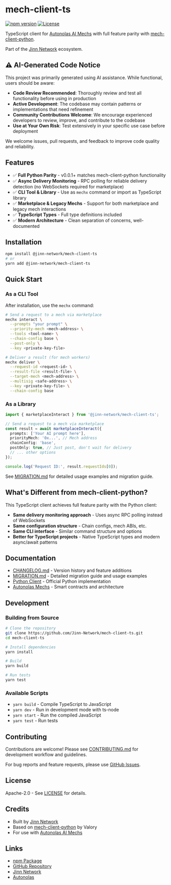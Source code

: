 # mech-client-ts

[![npm version](https://img.shields.io/npm/v/@jinn-network/mech-client-ts.svg)](https://www.npmjs.com/package/@jinn-network/mech-client-ts)
[![License](https://img.shields.io/badge/License-Apache%202.0-blue.svg)](LICENSE)

TypeScript client for [Autonolas AI Mechs](https://github.com/valory-xyz/mech) with full feature parity with [mech-client-python](https://github.com/valory-xyz/mech-client).

Part of the [Jinn Network](https://github.com/Jinn-Network) ecosystem.

## ⚠️ AI-Generated Code Notice

This project was primarily generated using AI assistance. While functional, users should be aware:

- **Code Review Recommended**: Thoroughly review and test all functionality before using in production
- **Active Development**: The codebase may contain patterns or implementations that need refinement
- **Community Contributions Welcome**: We encourage experienced developers to review, improve, and contribute to the codebase
- **Use at Your Own Risk**: Test extensively in your specific use case before deployment

We welcome issues, pull requests, and feedback to improve code quality and reliability.

## Features

- ✅ **Full Python Parity** - v0.0.1+ matches mech-client-python functionality
- ✅ **Async Delivery Monitoring** - RPC polling for reliable delivery detection (no WebSockets required for marketplace)
- ✅ **CLI Tool & Library** - Use as `mechx` command or import as TypeScript library
- ✅ **Marketplace & Legacy Mechs** - Support for both marketplace and legacy mech interactions
- ✅ **TypeScript Types** - Full type definitions included
- ✅ **Modern Architecture** - Clean separation of concerns, well-documented

## Installation

```bash
npm install @jinn-network/mech-client-ts
# or
yarn add @jinn-network/mech-client-ts
```

## Quick Start

### As a CLI Tool

After installation, use the `mechx` command:

```bash
# Send a request to a mech via marketplace
mechx interact \
  --prompts "your prompt" \
  --priority-mech <mech-address> \
  --tools <tool-name> \
  --chain-config base \
  --post-only \
  --key <private-key-file>

# Deliver a result (for mech workers)
mechx deliver \
  --request-id <request-id> \
  --result-file <result-file> \
  --target-mech <mech-address> \
  --multisig <safe-address> \
  --key <private-key-file> \
  --chain-config base
```

### As a Library

```typescript
import { marketplaceInteract } from '@jinn-network/mech-client-ts';

// Send a request to a mech via marketplace
const result = await marketplaceInteract({
  prompts: ['Your AI prompt here'],
  priorityMech: '0x...', // Mech address
  chainConfig: 'base',
  postOnly: true, // Just post, don't wait for delivery
  // ... other options
});

console.log('Request ID:', result.requestIds[0]);
```

See [MIGRATION.md](MIGRATION.md) for detailed usage examples and migration guide.

## What's Different from mech-client-python?

This TypeScript client achieves full feature parity with the Python client:

- **Same delivery monitoring approach** - Uses async RPC polling instead of WebSockets
- **Same configuration structure** - Chain configs, mech ABIs, etc.
- **Same CLI interface** - Similar command structure and options
- **Better for TypeScript projects** - Native TypeScript types and modern async/await patterns

## Documentation

- [CHANGELOG.md](CHANGELOG.md) - Version history and feature additions
- [MIGRATION.md](MIGRATION.md) - Detailed migration guide and usage examples
- [Python Client](https://github.com/valory-xyz/mech-client) - Official Python implementation
- [Autonolas Mechs](https://github.com/valory-xyz/mech) - Smart contracts and architecture

## Development

### Building from Source

```bash
# Clone the repository
git clone https://github.com/Jinn-Network/mech-client-ts.git
cd mech-client-ts

# Install dependencies
yarn install

# Build
yarn build

# Run tests
yarn test
```

### Available Scripts

- `yarn build` - Compile TypeScript to JavaScript
- `yarn dev` - Run in development mode with ts-node
- `yarn start` - Run the compiled JavaScript
- `yarn test` - Run tests

## Contributing

Contributions are welcome! Please see [CONTRIBUTING.md](CONTRIBUTING.md) for development workflow and guidelines.

For bug reports and feature requests, please use [GitHub Issues](https://github.com/Jinn-Network/mech-client-ts/issues).

## License

Apache-2.0 - See [LICENSE](LICENSE) for details.

## Credits

- Built by [Jinn Network](https://github.com/Jinn-Network)
- Based on [mech-client-python](https://github.com/valory-xyz/mech-client) by Valory
- For use with [Autonolas AI Mechs](https://github.com/valory-xyz/mech)

## Links

- [npm Package](https://www.npmjs.com/package/@jinn-network/mech-client-ts)
- [GitHub Repository](https://github.com/Jinn-Network/mech-client-ts)
- [Jinn Network](https://github.com/Jinn-Network)
- [Autonolas](https://github.com/valory-xyz)
